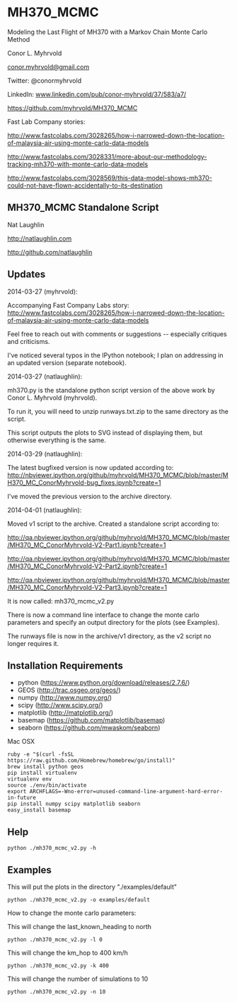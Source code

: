 MH370_MCMC
==========

Modeling the Last Flight of MH370 with a Markov Chain Monte Carlo Method

Conor L. Myhrvold

conor.myhrvold@gmail.com

Twitter: @conormyhrvold

LinkedIn: www.linkedin.com/pub/conor-myhrvold/37/583/a7/

https://github.com/myhrvold/MH370_MCMC

Fast Lab Company stories:

http://www.fastcolabs.com/3028265/how-i-narrowed-down-the-location-of-malaysia-air-using-monte-carlo-data-models

http://www.fastcolabs.com/3028331/more-about-our-methodology-tracking-mh370-with-monte-carlo-data-models

http://www.fastcolabs.com/3028569/this-data-model-shows-mh370-could-not-have-flown-accidentally-to-its-destination

MH370_MCMC Standalone Script
----------------

Nat Laughlin

http://natlaughlin.com

http://github.com/natlaughlin

Updates
----------------

2014-03-27 (myhrvold):

Accompanying Fast Company Labs story: http://www.fastcolabs.com/3028265/how-i-narrowed-down-the-location-of-malaysia-air-using-monte-carlo-data-models

Feel free to reach out with comments or suggestions -- especially critiques and criticisms.

I've noticed several typos in the IPython notebook; I plan on addressing in an updated version (separate notebook).

2014-03-27 (natlaughlin):

mh370.py is the standalone python script version of the above work by Conor L. Myhrvold (myhrvold).  

To run it, you will need to unzip runways.txt.zip to the same directory as the script.

This script outputs the plots to SVG instead of displaying them, but otherwise everything is the same.

2014-03-29 (natlaughlin):

The latest bugfixed version is now updated according to:
http://nbviewer.ipython.org/github/myhrvold/MH370_MCMC/blob/master/MH370_MC_ConorMyhrvold-bug_fixes.ipynb?create=1

I've moved the previous version to the archive directory.

2014-04-01 (natlaughlin):

Moved v1 script to the archive.  Created a standalone script according to:

http://qa.nbviewer.ipython.org/github/myhrvold/MH370_MCMC/blob/master/MH370_MC_ConorMyhrvold-V2-Part1.ipynb?create=1

http://qa.nbviewer.ipython.org/github/myhrvold/MH370_MCMC/blob/master/MH370_MC_ConorMyhrvold-V2-Part2.ipynb?create=1

http://qa.nbviewer.ipython.org/github/myhrvold/MH370_MCMC/blob/master/MH370_MC_ConorMyhrvold-V2-Part3.ipynb?create=1

It is now called:
mh370_mcmc_v2.py

There is now a command line interface to change the monte carlo parameters and specify an output directory for the plots (see Examples).  

The runways file is now in the archive/v1 directory, as the v2 script no longer requires it.


Installation Requirements
----------------

- python (https://www.python.org/download/releases/2.7.6/)
- GEOS (http://trac.osgeo.org/geos/)
- numpy (http://www.numpy.org/)
- scipy (http://www.scipy.org/)
- matplotlib (http://matplotlib.org/)
- basemap (https://github.com/matplotlib/basemap)
- seaborn (https://github.com/mwaskom/seaborn)

Mac OSX
```
ruby -e "$(curl -fsSL https://raw.github.com/Homebrew/homebrew/go/install)"
brew install python geos
pip install virtualenv
virtualenv env
source ./env/bin/activate
export ARCHFLAGS=-Wno-error=unused-command-line-argument-hard-error-in-future
pip install numpy scipy matplotlib seaborn
easy_install basemap
```
	
Help
----------------
```
python ./mh370_mcmc_v2.py -h
```	
	
Examples
----------------
This will put the plots in the directory "./examples/default"
```
python ./mh370_mcmc_v2.py -o examples/default
```

How to change the monte carlo parameters:

This will change the last_known_heading to north
```
python ./mh370_mcmc_v2.py -l 0
```

This will change the km_hop to 400 km/h
```
python ./mh370_mcmc_v2.py -k 400
```

This will change the number of simulations to 10
```
python ./mh370_mcmc_v2.py -n 10
```

